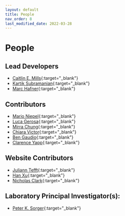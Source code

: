 ```yaml
---
layout: default
title: People
nav_order: 8
last_modified_date: 2022-03-28
---
```


<!---

# Title

## Multiplexed and reproducible high content screening of live and fixed cells using the Dye Drop method

# Abstract

High throughput measurement of cell perturbation, by libraries of small molecules or gene knockouts, is a key step in functional genomics and pre-clinical drug development. However, it is difficult to perform viable, single-cell assays in 384-well plates, limiting many studies to simple well-average measurements (e.g. CellTiter-Glo®). Here we describe a public domain “Dye Drop” method in which sequential density displacement is used to perform multi-step assays for cell viability and EdU incorporation followed by immunofluorescence imaging. The method is rapid, reproducible, can be readily customized, and is compatible with either manual or automated laboratory equipment. We demonstrate Dye Drop in the collection of dose-response data for 67 drugs in 58 breast cancer cell lines and separate cytostatic and cytotoxic responses, thereby providing new insight into the effects of specific drugs on cell cycle progression and cell viability. Dye Drop substantially improves the tradeoff between data content and cost, enabling collection of large information-rich datasets.


# Graphical Abstract

<img src="{{ site.baseurl }}/assets/images/dye_drop/graphical_abstract.png" class="center">

\\# Key findings


# Publication Information

*Multiplexed and reproducible high content screening of live and fixed cells using the Dye Drop method.* Caitlin E. Mills<sup>1\*</sup>, Kartik Subramanian<sup>1,2\*</sup>, Marc Hafner<sup>1,3\*</sup>, Mario Niepel<sup>1,4</sup>, Luca Gerosa<sup>1,3</sup>, Mirra Chung<sup>1</sup>, Chiara Victor<sup>1</sup>, Ben Gaudio<sup>1</sup>, Clarence Yapp<sup>1</sup>, Peter K. Sorger<sup>1</sup>

\* These authors contributed equally

1 Laboratory of Systems Pharmacology, Department of Systems Biology, Harvard Medical School, Boston, MA 02115

2 Current address: Bristol Myers Squibb, Cambridge, MA 02142

3 Current address: Genentech, Inc., South San Francisco, CA 94080

4 Current address: Ribon Therapeutics, Inc., Cambridge, MA 02140

__Corresponding Author__: peter_sorger@hms.harvard.edu

DOI: 10.1101/2021.08.27.457854
PMID:

[BioRxiv](https://doi.org/10.1101/2021.08.27.457854){: .btn .btn-green .mr-4 }{:target="_blank"}{:rel="noopener noreferrer"}
--->

# People

## Lead Developers
* [Caitlin E. Mills](https://scholar.harvard.edu/caitlinmills/bio){:target="_blank"}
* [Kartik Subramanian](https://scholar.harvard.edu/skartik/biography){:target="_blank"}
* [Marc Hafner](https://sites.google.com/view/marchafner){:target="_blank"}

## Contributors
* [Mario Niepel](https://sorger.med.harvard.edu/people/mario-niepel/){:target="_blank"}
* [Luca Gerosa](https://scholar.harvard.edu/gerosa){:target="_blank"}
* [Mirra Chung](https://scholar.harvard.edu/mchung/project-information){:target="_blank"}
* [Chiara Victor](https://scholar.harvard.edu/chiara/home){:target="_blank"}
* [Ben Gaudio](https://scholar.harvard.edu/bengaudio/home){:target="_blank"}
* [Clarence Yapp](https://scholar.harvard.edu/clarence/who-clarence){:target="_blank"}

## Website Contributors
* [Juliann Tefft](https://www.linkedin.com/in/juliann-tefft){:target="_blank"}
* [Han Xu](https://www.linkedin.com/in/han-xu-16a0216b/){:target="_blank"}
* [Nicholas Clark](https://github.com/NicholasClark/){:target="_blank"}

## Laboratory Principal Investigator(s):
* [Peter K. Sorger](https://scholar.google.com/citations?user=wS6Ii_cAAAAJ&hl=en){:target="_blank"}